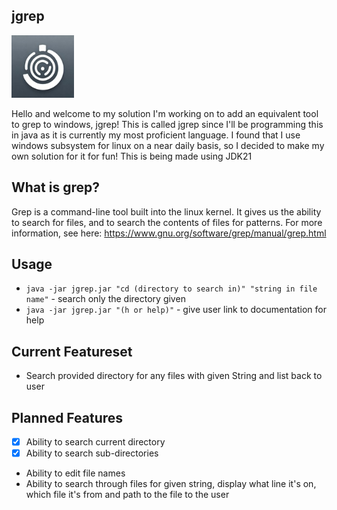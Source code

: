 ## jgrep
<img src='https://github.com/allylavanda/jgrep/blob/main/img/icon.jpg' width='100'>

Hello and welcome to my solution I'm working on to add an equivalent tool to grep to windows, jgrep! This is called jgrep since I'll be programming this in java as it is currently my most proficient language. I found that I use windows subsystem for linux on a near daily basis, so I decided to make my own solution for it for fun! This is being made using JDK21
## What is grep?
Grep is a command-line tool built into the linux kernel. It gives us the ability to search for files, and to search the contents of files for patterns.
For more information, see here: https://www.gnu.org/software/grep/manual/grep.html


## Usage
- `java -jar jgrep.jar "cd (directory to search in)" "string in file name"` - search only the directory given
- `java -jar jgrep.jar "(h or help)"` - give user link to documentation for help

## Current Featureset
- Search provided directory for any files with given String and list back to user

## Planned Features
- [x] Ability to search current directory
- [x] Ability to search sub-directories
- Ability to edit file names
- Ability to search through files for given string, display what line it's on, which file it's from and path to the file to the user
